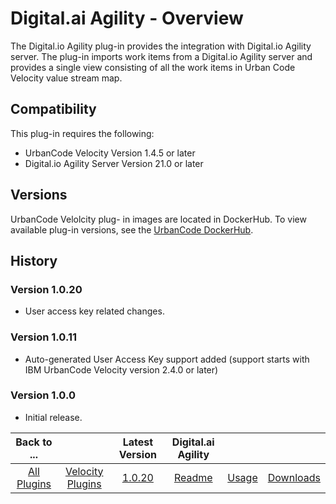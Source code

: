 
# Digital.ai Agility - Overview


The Digital.io Agility plug-in provides the integration with Digital.io Agility server. The plug-in
imports work items from a Digital.io Agility server and provides a single view consisting of all the work items in Urban
Code Velocity value stream map.

## Compatibility

This plug-in requires the following:

* UrbanCode Velocity
Version 1.4.5 or later
* Digital.io Agility Server Version 21.0 or later

## Versions

UrbanCode Velolcity plug-
in images are located in DockerHub. To view available plug-in versions, see the [UrbanCode
DockerHub](https://hub.docker.com/r/urbancode/ucv-ext-agility/tags).

## History

### Version 1.0.20

* User access key related changes.

### Version 1.0.11

* Auto-generated User Access Key support added (support starts with
IBM UrbanCode Velocity version 2.4.0 or later)

### Version 1.0.0

* Initial release.


|Back to ...||Latest Version|Digital.ai Agility |||
| :---: | :---: | :---: | :---: | :---: | :---: |
|[All Plugins](../../index.md)|[Velocity Plugins](../README.md)|[1.0.20](https://raw.githubusercontent.com/UrbanCode/IBM-UCV-PLUGINS/main/files/ucv-ext-agility/ucv-ext-agility-1.0.20.tar.zip)|[Readme](README.md)|[Usage](usage.md)|[Downloads](downloads.md)|
